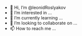 - 👋 Hi, I’m @leonidRoslyakov
- 👀 I’m interested in ...
- 🌱 I’m currently learning ...
- 💞️ I’m looking to collaborate on ...
- 📫 How to reach me ...

<!---
leonidRoslyakov/leonidRoslyakov is a ✨ special ✨ repository because its `README.md` (this file) appears on your GitHub profile.
You can click the Preview link to take a look at your changes.
--->
